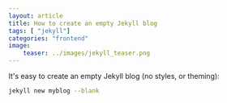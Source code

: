 ```yaml
---
layout: article
title: How to create an empty Jekyll blog
tags: [ "jekyll"]
categories: "frontend"
image:
    teaser: ../images/jekyll_teaser.png
---
```


It's easy to create an empty Jekyll blog (no styles, or theming):

```bash
jekyll new myblog --blank
```